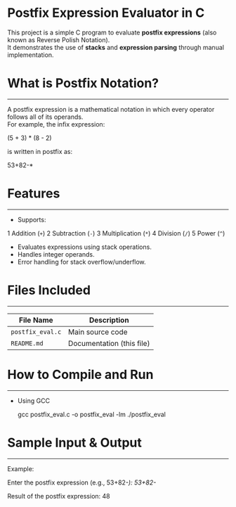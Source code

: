 # Postfix Expression Evaluator in C

This project is a simple C program to evaluate **postfix expressions** (also known as Reverse Polish Notation).  
It demonstrates the use of **stacks** and **expression parsing** through manual implementation.



# What is Postfix Notation?
---------------------------
A postfix expression is a mathematical notation in which every operator follows all of its operands.  
For example, the infix expression:

(5 + 3) * (8 - 2)

is written in postfix as:

53+82-*



# Features
----------
* Supports:
 
 1 Addition (`+`)
  2 Subtraction (`-`)
  3 Multiplication (`*`)
  4 Division (`/`)
  5 Power (`^`)

* Evaluates expressions using stack operations.
* Handles integer operands.
* Error handling for stack overflow/underflow.



# Files Included
----------------

| File Name              | Description                         |
|------------------------|-------------------------------------|
| `postfix_eval.c`       | Main source code                    |
| `README.md`            | Documentation (this file)           |



# How to Compile and Run
------------------------
* Using GCC

	gcc postfix_eval.c -o postfix_eval -lm
	./postfix_eval
	


# Sample Input & Output
-----------------------
Example:

Enter the postfix expression (e.g., 53+82-*): 53+82-*

Result of the postfix expression: 48